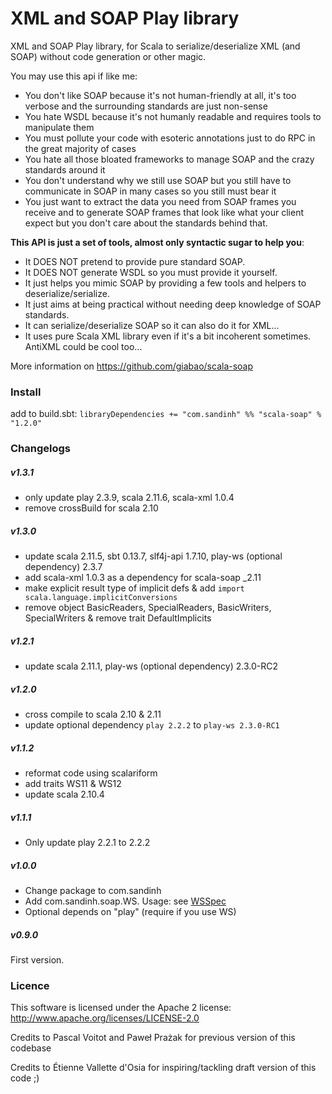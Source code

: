 XML and SOAP Play library
=========================

XML and SOAP Play library, for Scala to serialize/deserialize XML (and SOAP) without code generation or other magic.

You may use this api if like me:
- You don't like SOAP because it's not human-friendly at all, it's too verbose and the surrounding standards are just non-sense
- You hate WSDL because it's not humanly readable and requires tools to manipulate them
- You must pollute your code with esoteric annotations just to do RPC in the great majority of cases 
- You hate all those bloated frameworks to manage SOAP and the crazy standards around it
- You don't understand why we still use SOAP but you still have to communicate in SOAP in many cases so you still must bear it
- You just want to extract the data you need from SOAP frames you receive and to generate SOAP frames that look like what your client expect but you don't care about the standards behind that.

**This API is just a set of tools, almost only syntactic sugar to help you**:
- It DOES NOT pretend to provide pure standard SOAP.
- It DOES NOT generate WSDL so you must provide it yourself.
- It just helps you mimic SOAP by providing a few tools and helpers to deserialize/serialize.
- It just aims at being practical without needing deep knowledge of SOAP standards.
- It can serialize/deserialize SOAP so it can also do it for XML...
- It uses pure Scala XML library even if it's a bit incoherent sometimes. AntiXML could be cool too...

More information on https://github.com/giabao/scala-soap

### Install
add to build.sbt:
`libraryDependencies += "com.sandinh" %% "scala-soap" % "1.2.0"`

### Changelogs
##### v1.3.1
+ only update play 2.3.9, scala 2.11.6, scala-xml 1.0.4
+ remove crossBuild for scala 2.10

##### v1.3.0
+ update scala 2.11.5, sbt 0.13.7, slf4j-api 1.7.10, play-ws (optional dependency) 2.3.7
+ add scala-xml 1.0.3 as a dependency for scala-soap _2.11
+ make explicit result type of implicit defs & add `import scala.language.implicitConversions`
+ remove object BasicReaders, SpecialReaders, BasicWriters, SpecialWriters & remove trait DefaultImplicits

##### v1.2.1
+ update scala 2.11.1, play-ws (optional dependency) 2.3.0-RC2

##### v1.2.0
+ cross compile to scala 2.10 & 2.11
+ update optional dependency `play 2.2.2` to `play-ws 2.3.0-RC1`

##### v1.1.2
+ reformat code using scalariform
+ add traits WS11 & WS12
+ update scala 2.10.4

##### v1.1.1
+ Only update play 2.2.1 to 2.2.2

##### v1.0.0
+ Change package to com.sandinh
+ Add com.sandinh.soap.WS. Usage: see [WSSpec](https://github.com/giabao/scala-soap/blob/master/src/test/scala/com/sandinh/soap/WSSpec.scala)
+ Optional depends on "play" (require if you use WS)

##### v0.9.0
First version.

### Licence
This software is licensed under the Apache 2 license:
http://www.apache.org/licenses/LICENSE-2.0

Credits to Pascal Voitot and Paweł Prażak for previous version of this codebase

Credits to Étienne Vallette d'Osia for inspiring/tackling draft version of this code ;)
